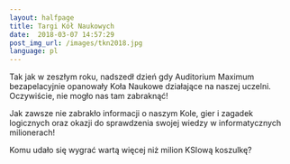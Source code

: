 ```yaml
---
layout:	halfpage
title: Targi Kół Naukowych
date:  2018-03-07 14:57:29
post_img_url: /images/tkn2018.jpg
language: pl
---
```


Tak jak w zeszłym roku, nadszedł dzień gdy Auditorium Maximum bezapelacyjnie opanowały Koła Naukowe działające na naszej uczelni. Oczywiście, nie mogło nas tam zabraknąć!

Jak zawsze nie zabrakło informacji o naszym Kole, gier i zagadek logicznych oraz okazji do sprawdzenia swojej wiedzy w informatycznych milionerach!

Komu udało się wygrać wartą więcej niż milion KSIową koszulkę? 

